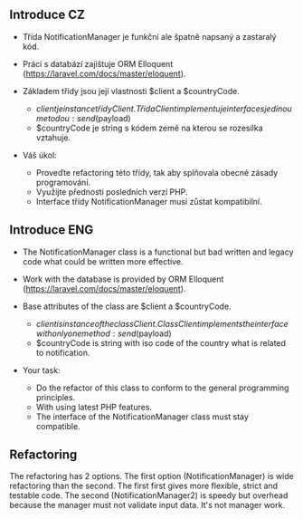 ## Introduce CZ
- Třída NotificationManager je funkční ale špatně napsaný a zastaralý kód. 
- Práci s databází zajištuje ORM Elloquent (https://laravel.com/docs/master/eloquent).
- Základem třídy jsou její vlastnosti $client a $countryCode. 
	- $client je instance třídy Client. Třída Client implementuje interface s jedinou metodou:  send($payload)
	- $countryCode je string s kódem země na kterou se rozesílka vztahuje.

- Váš úkol: 
	- Proveďte refactoring této třídy, tak aby splňovala obecné zásady programování.
	- Využijte přednosti posledních verzí PHP.
	- Interface třídy NotificationManager musí zůstat kompatibilní.

## Introduce ENG
- The NotificationManager class is a functional but bad written and legacy code what could be written more effective. 
- Work with the database is provided by ORM Elloquent (https://laravel.com/docs/master/eloquent).
- Base attributes of the class are $client a $countryCode. 
	- $client is instance of the class Client. Class Client implements the interface with only one method:  send($payload)
	- $countryCode is string with iso code of the country what is related to notification.

- Your task: 
	- Do the refactor of this class to conform to the general programming principles.
	- With using latest PHP features.
	- The interface of the NotificationManager class must stay compatible.
	
	
## Refactoring

The refactoring has 2 options. The first option (NotificationManager) is wide refactoring than the second. The first
 first gives more flexible, strict and testable code. The second (NotificationManager2) is speedy but overhead because
  the manager must not validate input data. It's not manager work. 
	
